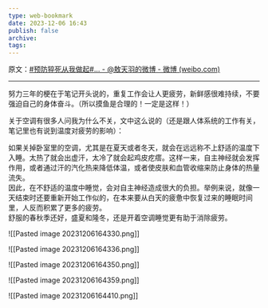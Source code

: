 ```yaml
---
type: web-bookmark
date: 2023-12-06 16:43
publish: false
archive: 
tags:
---
```

原文：[\#预防猝死从我做起#... - @敖天羽的微博 - 微博 (weibo.com)](https://weibo.com/1888981347/K7fYddlX5?pagetype=fav)

---

努力三年的梗在于笔记开头说的，重复工作会让人更疲劳，新鲜感很难持续，不要强迫自己的身体奋斗。（所以摸鱼是合理的！一定是这样！）  
  
关于空调有很多人问我为什么不关，文中这么说的（还是跟人体系统的工作有关，笔记里也有说到温度对疲劳的影响）：  
  
如果关掉卧室里的空调，尤其是在夏天或者冬天，就会在远远称不上舒适的温度下入睡。太热了就会出虚汗，太冷了就会起鸡皮疙瘩。这样一来，自主神经就会发挥作用，或者通过汗的汽化热来降低体温，或者使皮肤和血管收缩来防止身体的热量流失。  
因此，在不舒适的温度中睡觉，会对自主神经造成很大的负担。举例来说，就像一天结束时还要重新开始工作似的，在本来要从白天的疲惫中恢复过来的睡眠时间里，人反而积累了更多的疲劳。  
舒服的春秋季还好，盛夏和隆冬，还是开着空调睡觉更有助于消除疲劳。

![[Pasted image 20231206164330.png]]

![[Pasted image 20231206164336.png]]

![[Pasted image 20231206164350.png]]

![[Pasted image 20231206164359.png]]

![[Pasted image 20231206164410.png]]
